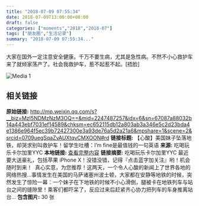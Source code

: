 ```yaml
---
title: "2018-07-09 07:55:34"
date: 2018-07-09T13:00:00+08:00
draft: false
categories: ["moments","2018","2018-07"]
tags: ["朋友圈","生活记录"]
summary: "2018-07-09 07:55:34..."
---
```


大家在国外一定注意安全健康。千万不要生病，尤其是急性病。不然不小心救护车来了就倾家荡产了。社会我救护车，惹不起惹不起。[捂脸]

![Media 1](/Moments/photos/2018-07-09/201807090755340.jpg)

## 相关链接

**原始链接:** http://mp.weixin.qq.com/s?__biz=MzI5NDMzNzM3OQ==&mid=2247487257&idx=6&sn=67087a88032b14a443ebf7031ef14589&chksm=ec652115db12a803ab3a346e5c2d23bda4e1386e964f5ec39b72427300e3a93de76a5d2a21a6&mpshare=1&scene=2&srcid=0709uegSqaZvAUXtqvCMXOON#rd
**链接标题:** 【心酸】美国妹子坠落地铁，却哭求别叫救护车！留学生吐槽：I’m fine是最值钱的一句英语
**来源:** 吃喝玩乐卡尔加里YYC
**本地链接:** [查看完整内容](/link_content/2018/07/2018-07-09-3/link_content/)
**链接摘要:** 吃喝玩乐卡尔加里YYC 最近要大送豪礼，包括苹果 iPhone X！没错没错，记得『点击蓝字加关注』哟！机会随时到来！  真心实意，为您推荐！这两天，一个令人心酸的新闻上了世界各地的网络热搜…事情发生在美国的马萨诸塞州波士顿，大家都在安静等地铁的时候，突然发生了惊险一幕：一个妹子在下地铁的时候不小心滑倒，腿被卡在地铁列车与站台之间的缝隙里！乘客们都吓呆了，反应过来后赶紧齐心协力把列车的车身推离站台...
**包含图片:** 30 张

